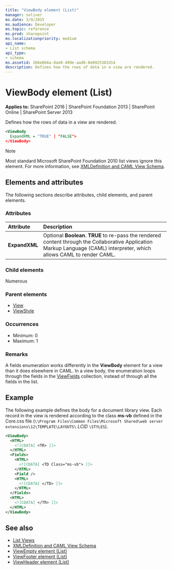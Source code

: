 ```yaml
---
title: "ViewBody element (List)"
manager: soliver
ms.date: 3/9/2015
ms.audience: Developer
ms.topic: reference
ms.prod: sharepoint
ms.localizationpriority: medium
api_name:
- List schema
api_type:
- schema
ms.assetid: 266e866a-dae8-499e-aad6-8e0925381d14
description: Defines how the rows of data in a view are rendered.
---
```


# ViewBody element (List)

**Applies to:** SharePoint 2016 | SharePoint Foundation 2013 | SharePoint Online | SharePoint Server 2013
  
Defines how the rows of data in a view are rendered.

```XML
<ViewBody
  ExpandXML = "TRUE" | "FALSE">
</ViewBody>
```

> [!NOTE]
> Most standard Microsoft SharePoint Foundation 2010 list views ignore this element. For more information, see [XMLDefinition and CAML View Schema](https://msdn.microsoft.com/library/1845d203-4699-4b0e-a182-2d9998439922%28Office.15%29.aspx). 
  
## Elements and attributes

The following sections describe attributes, child elements, and parent elements.

### Attributes

|**Attribute**|**Description**|
|:-----|:-----|
|**ExpandXML** <br/> |Optional **Boolean**. **TRUE** to re-pass the rendered content through the Collaborative Application Markup Language (CAML) interpreter, which allows CAML to render CAML.  <br/> |
   
### Child elements

Numerous 
   
### Parent elements

- [View](view-element-list.md)
- [ViewStyle](viewstyle-element-list.md)
   
### Occurrences

- Minimum: 0
- Maximum: 1  
   
### Remarks

A fields enumeration works differently in the **ViewBody** element for a view than it does elsewhere in CAML. In a view body, the enumeration loops through the fields in the [ViewFields](viewfields-element-list.md) collection, instead of through all the fields in the list. 
  
## Example

The following example defines the body for a document library view. Each record in the view is rendered according to the class **ms-vb** defined in the Core.css file (`\\Program Files\Common Files\Microsoft Shared\web server extensions\12\TEMPLATE\LAYOUTS\` _LCID_ `\STYLES`).
  
```XML
<ViewBody>
  <HTML>
    <![CDATA[ <TR> ]]>
  </HTML>
  <Fields>
    <HTML>
      <![CDATA[ <TD Class="ms-vb"> ]]>
    </HTML>
    <Field />
    <HTML>
      <![CDATA[ </TD> ]]>
    </HTML>
  </Fields>
  <HTML>
    <![CDATA[ </TR> ]]>
  </HTML>
</ViewBody>
```

## See also

- [List Views](https://msdn.microsoft.com/library/43e6ba7e-eddb-418a-a570-c0815016fc17%28Office.15%29.aspx)  
- [XMLDefinition and CAML View Schema](https://msdn.microsoft.com/library/1845d203-4699-4b0e-a182-2d9998439922%28Office.15%29.aspx)  
- [ViewEmpty element (List)](viewempty-element-list.md) 
- [ViewFooter element (List)](viewfooter-element-list.md)  
- [ViewHeader element (List)](viewheader-element-list.md)

